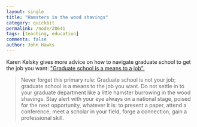 ```yaml
---
layout: single 
title: "Hamsters in the wood shavings" 
category: quickbit
permalink: /node/28641
tags: [teaching, education] 
comments: false 
author: John Hawks 
---
```


Karen Kelsky gives more advice on how to navigate graduate school to get the job you want: <a href="http://chronicle.com/article/Graduate-School-Is-a-Means-to/131316/">"Graduate school is a means to a job".</a>

<blockquote>Never forget this primary rule: Graduate school is not your job; graduate school is a means to the job you want. Do not settle in to your graduate department like a little hamster burrowing in the wood shavings. Stay alert with your eye always on a national stage, poised for the next opportunity, whatever it is: to present a paper, attend a conference, meet a scholar in your field, forge a connection, gain a professional skill.</blockquote>

